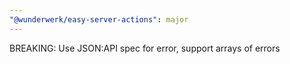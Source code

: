```yaml
---
"@wunderwerk/easy-server-actions": major
---
```


BREAKING: Use JSON:API spec for error, support arrays of errors
